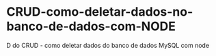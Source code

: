 # CRUD-como-deletar-dados-no-banco-de-dados-com-NODE
D do CRUD - como deletar dados do banco de dados MySQL com node
